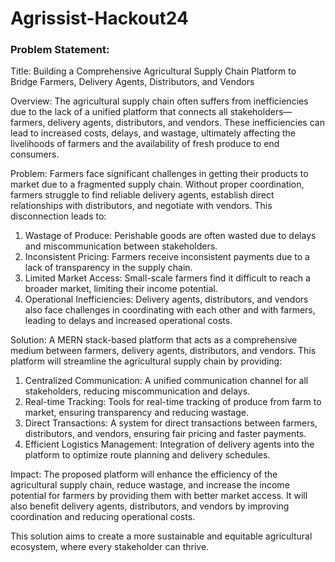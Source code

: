 # Agrissist-Hackout24

### Problem Statement:

Title: Building a Comprehensive Agricultural Supply Chain Platform to Bridge Farmers, Delivery Agents, Distributors, and Vendors

Overview:
The agricultural supply chain often suffers from inefficiencies due to the lack of a unified platform that connects all stakeholders—farmers, delivery agents, distributors, and vendors. These inefficiencies can lead to increased costs, delays, and wastage, ultimately affecting the livelihoods of farmers and the availability of fresh produce to end consumers.

Problem:
Farmers face significant challenges in getting their products to market due to a fragmented supply chain. Without proper coordination, farmers struggle to find reliable delivery agents, establish direct relationships with distributors, and negotiate with vendors. This disconnection leads to:

1. Wastage of Produce: Perishable goods are often wasted due to delays and miscommunication between stakeholders.
2. Inconsistent Pricing: Farmers receive inconsistent payments due to a lack of transparency in the supply chain.
3. Limited Market Access: Small-scale farmers find it difficult to reach a broader market, limiting their income potential.
4. Operational Inefficiencies: Delivery agents, distributors, and vendors also face challenges in coordinating with each other and with farmers, leading to delays and increased operational costs.

Solution:
A MERN stack-based platform that acts as a comprehensive medium between farmers, delivery agents, distributors, and vendors. This platform will streamline the agricultural supply chain by providing:

1. Centralized Communication: A unified communication channel for all stakeholders, reducing miscommunication and delays.
2. Real-time Tracking: Tools for real-time tracking of produce from farm to market, ensuring transparency and reducing wastage.
3. Direct Transactions: A system for direct transactions between farmers, distributors, and vendors, ensuring fair pricing and faster payments.
4. Efficient Logistics Management: Integration of delivery agents into the platform to optimize route planning and delivery schedules.

Impact:
The proposed platform will enhance the efficiency of the agricultural supply chain, reduce wastage, and increase the income potential for farmers by providing them with better market access. It will also benefit delivery agents, distributors, and vendors by improving coordination and reducing operational costs.

This solution aims to create a more sustainable and equitable agricultural ecosystem, where every stakeholder can thrive.
